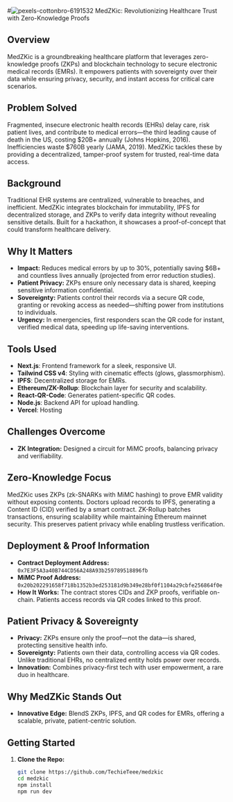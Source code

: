#![pexels-cottonbro-6191532](https://github.com/user-attachments/assets/a9222147-764b-4a7a-818e-d7a4f1b40cb8)
 MedZKic: Revolutionizing Healthcare Trust with Zero-Knowledge Proofs

## Overview
MedZKic is a groundbreaking healthcare platform that leverages zero-knowledge proofs (ZKPs) and blockchain technology to secure electronic medical records (EMRs). It empowers patients with sovereignty over their data while ensuring privacy, security, and instant access for critical care scenarios.

## Problem Solved
Fragmented, insecure electronic health records (EHRs) delay care, risk patient lives, and contribute to medical errors—the third leading cause of death in the US, costing $20B+ annually (Johns Hopkins, 2016). Inefficiencies waste $760B yearly (JAMA, 2019). MedZKic tackles these by providing a decentralized, tamper-proof system for trusted, real-time data access.

## Background
Traditional EHR systems are centralized, vulnerable to breaches, and inefficient. MedZKic integrates blockchain for immutability, IPFS for decentralized storage, and ZKPs to verify data integrity without revealing sensitive details. Built for a hackathon, it showcases a proof-of-concept that could transform healthcare delivery.

## Why It Matters
- **Impact:** Reduces medical errors by up to 30%, potentially saving $6B+ and countless lives annually (projected from error reduction studies).
- **Patient Privacy:** ZKPs ensure only necessary data is shared, keeping sensitive information confidential.
- **Sovereignty:** Patients control their records via a secure QR code, granting or revoking access as needed—shifting power from institutions to individuals.
- **Urgency:** In emergencies, first responders scan the QR code for instant, verified medical data, speeding up life-saving interventions.

## Tools Used
- **Next.js**: Frontend framework for a sleek, responsive UI.
- **Tailwind CSS v4**: Styling with cinematic effects (glows, glassmorphism).
- **IPFS**: Decentralized storage for EMRs.
- **Ethereum/ZK-Rollup**: Blockchain layer for security and scalability.
- **React-QR-Code**: Generates patient-specific QR codes.
- **Node.js**: Backend API for upload handling.
- **Vercel**: Hosting


## Challenges Overcome
- **ZK Integration:** Designed a circuit for MiMC proofs, balancing privacy and verifiability.

## Zero-Knowledge Focus
MedZKic uses ZKPs (zk-SNARKs with MiMC hashing) to prove EMR validity without exposing contents. Doctors upload records to IPFS, generating a Content ID (CID) verified by a smart contract. ZK-Rollup batches transactions, ensuring scalability while maintaining Ethereum mainnet security. This preserves patient privacy while enabling trustless verification.

## Deployment & Proof Information
- **Contract Deployment Address:** `0x7E3F5A3a40B744CD56A248A93b259789518896fb`
- **MiMC Proof Address:** `0x20b202291658f718b1352b3ed253181d9b349e28bf0f1104a29cbfe256864f0e`
- **How It Works:** The contract stores CIDs and ZKP proofs, verifiable on-chain. Patients access records via QR codes linked to this proof.

## Patient Privacy & Sovereignty
- **Privacy:** ZKPs ensure only the proof—not the data—is shared, protecting sensitive health info.
- **Sovereignty:** Patients own their data, controlling access via QR codes. Unlike traditional EHRs, no centralized entity holds power over records.
- **Innovation:** Combines privacy-first tech with user empowerment, a rare duo in healthcare.

## Why MedZKic Stands Out
- **Innovative Edge:** BlendS ZKPs, IPFS, and QR codes for EMRs, offering a scalable, private, patient-centric solution.

## Getting Started
1. **Clone the Repo:**
   ```bash
   git clone https://github.com/TechieTeee/medzkic
   cd medzkic
   npm install
   npm run dev
